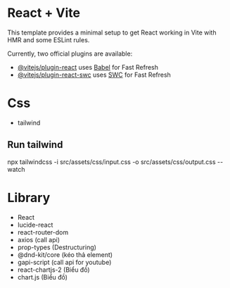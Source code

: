 # React + Vite

This template provides a minimal setup to get React working in Vite with HMR and some ESLint rules.

Currently, two official plugins are available:

- [@vitejs/plugin-react](https://github.com/vitejs/vite-plugin-react/blob/main/packages/plugin-react/README.md) uses [Babel](https://babeljs.io/) for Fast Refresh
- [@vitejs/plugin-react-swc](https://github.com/vitejs/vite-plugin-react-swc) uses [SWC](https://swc.rs/) for Fast Refresh

# Css

- tailwind

## Run tailwind

npx tailwindcss -i src/assets/css/input.css -o src/assets/css/output.css --watch

# Library

- React
- lucide-react
- react-router-dom
- axios (call api)
- prop-types (Destructuring)
- @dnd-kit/core (kéo thả element)
- gapi-script (call api for youtube)
- react-chartjs-2 (Biểu đồ)
- chart.js (Biểu đồ)
